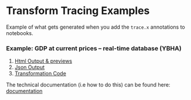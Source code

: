 
# Transform Tracing Examples

Example of what gets generated when you add the `trace.x` annotations to notebooks.

### Example: GDP at current prices – real-time database (YBHA) 

1. [Html Output & previews](gdp-at-current-prices-real-time-database-ybha.html)
2. [Json Output](gdp-at-current-prices-real-time-database-ybha.json)
3. [Transformation Code](gdp-at-current-prices-real-time-database-ybha.py)

The technical documentation (i.e how to do this) can be found here: [documentation](documentation.md)
